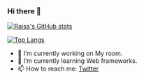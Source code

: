 ### Hi there 👋

<!--
**raisa0726/raisa0726** is a ✨ _special_ ✨ repository because its `README.md` (this file) appears on your GitHub profile.

Here are some ideas to get you started:
-->
[![Raisa's GitHub stats](https://github-readme-stats.vercel.app/api?username=raisa0726&count_private=true&show_icons=true&theme=react&locale=ja)](https://github.com/raisa0726/github-readme-stats.git)

[![Top Langs](https://github-readme-stats.vercel.app/api/top-langs/?username=raisa0726&count_private=true&show_icons=true&theme=react&layout=compact&locale=ja)](https://github.com/raisa0726/github-readme-stats.git)

- 🔭 I’m currently working on My room.
- 🌱 I’m currently learning Web frameworks.
- 📫 How to reach me: [Twitter](https://twitter.com/SC_Raisa)
